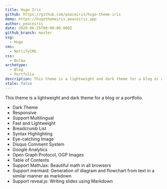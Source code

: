 ```yaml
---
title: Hugo Iris
github: https://github.com/peaceiris/hugo-theme-iris
demo: https://hugothemeiris.peaceiris.app
author: peaceiris
date: 2020-06-25T00:00:00.000Z
github_branch: master
ssg:
  - Hugo
cms:
  - NetlifyCMS
css:
  - Bulma
archetype:
  - Blog
  - Portfolio
description: This theme is a lightweight and dark theme for a blog or a portfolio
stale: false
---
```


This theme is a lightweight and dark theme for a blog or a portfolio.

- Dark Theme
- Responsive
- Support Multilingual
- Fast and Lightweight
- Breadcrumb List
- Syntax Highlighting
- Eye-catching Image
- Disqus Comment System
- Google Analytics
- Open Graph Protocol, OGP Images
- Table of Contents
- Support MathJax: Beautiful math in all browsers
- Support mermaid: Generation of diagram and flowchart from text in a similar manner as markdown
- Support reveal.js: Writing slides using Markdown
